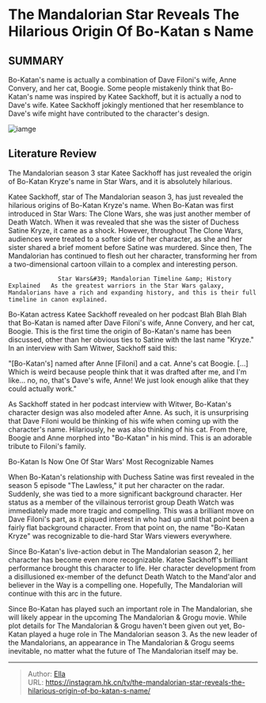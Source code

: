 # The Mandalorian Star Reveals The Hilarious Origin Of Bo-Katan s Name


## SUMMARY 



  Bo-Katan&#39;s name is actually a combination of Dave Filoni&#39;s wife, Anne Convery, and her cat, Boogie.   Some people mistakenly think that Bo-Katan&#39;s name was inspired by Katee Sackhoff, but it is actually a nod to Dave&#39;s wife.   Katee Sackhoff jokingly mentioned that her resemblance to Dave&#39;s wife might have contributed to the character&#39;s design.  

![iamge](https://static1.srcdn.com/wordpress/wp-content/uploads/2023/12/img_b36411094744-1.jpeg)

## Literature Review
The Mandalorian season 3 star Katee Sackhoff has just revealed the origin of Bo-Katan Kryze&#39;s name in Star Wars, and it is absolutely hilarious.




Katee Sackhoff, star of The Mandalorian season 3, has just revealed the hilarious origins of Bo-Katan Kryze&#39;s name. When Bo-Katan was first introduced in Star Wars: The Clone Wars, she was just another member of Death Watch. When it was revealed that she was the sister of Duchess Satine Kryze, it came as a shock. However, throughout The Clone Wars, audiences were treated to a softer side of her character, as she and her sister shared a brief moment before Satine was murdered. Since then, The Mandalorian has continued to flesh out her character, transforming her from a two-dimensional cartoon villain to a complex and interesting person.




                  Star Wars&#39; Mandalorian Timeline &amp; History Explained   As the greatest warriors in the Star Wars galaxy, Mandalorians have a rich and expanding history, and this is their full timeline in canon explained.    

Bo-Katan actress Katee Sackhoff revealed on her podcast Blah Blah Blah that Bo-Katan is named after Dave Filoni&#39;s wife, Anne Convery, and her cat, Boogie. This is the first time the origin of Bo-Katan&#39;s name has been discussed, other than her obvious ties to Satine with the last name &#34;Kryze.&#34; In an interview with Sam Witwer, Sackhoff said this:


&#34;[Bo-Katan&#39;s] named after Anne [Filoni] and a cat. Anne&#39;s cat Boogie. [...] Which is weird because people think that it was drafted after me, and I&#39;m like... no, no, that&#39;s Dave&#39;s wife, Anne! We just look enough alike that they could actually work.&#34;


As Sackhoff stated in her podcast interview with Witwer, Bo-Katan&#39;s character design was also modeled after Anne. As such, it is unsurprising that Dave Filoni would be thinking of his wife when coming up with the character&#39;s name. Hilariously, he was also thinking of his cat. From there, Boogie and Anne morphed into &#34;Bo-Katan&#34; in his mind. This is an adorable tribute to Filoni&#39;s family.





 Bo-Katan Is Now One Of Star Wars&#39; Most Recognizable Names 
          

When Bo-Katan&#39;s relationship with Duchess Satine was first revealed in the season 5 episode &#34;The Lawless,&#34; it put her character on the radar. Suddenly, she was tied to a more significant background character. Her status as a member of the villainous terrorist group Death Watch was immediately made more tragic and compelling. This was a brilliant move on Dave Filoni&#39;s part, as it piqued interest in who had up until that point been a fairly flat background character. From that point on, the name &#34;Bo-Katan Kryze&#34; was recognizable to die-hard Star Wars viewers everywhere.

Since Bo-Katan&#39;s live-action debut in The Mandalorian season 2, her character has become even more recognizable. Katee Sackhoff&#39;s brilliant performance brought this character to life. Her character development from a disillusioned ex-member of the defunct Death Watch to the Mand&#39;alor and believer in the Way is a compelling one. Hopefully, The Mandalorian will continue with this arc in the future.




Since Bo-Katan has played such an important role in The Mandalorian, she will likely appear in the upcoming The Mandalorian &amp; Grogu movie. While plot details for The Mandalorian &amp; Grogu haven&#39;t been given out yet, Bo-Katan played a huge role in The Mandalorian season 3. As the new leader of the Mandalorians, an appearance in The Mandalorian &amp; Grogu seems inevitable, no matter what the future of The Mandalorian itself may be.



---

> Author: [Ella](https://instagram.hk.cn/)  
> URL: https://instagram.hk.cn/tv/the-mandalorian-star-reveals-the-hilarious-origin-of-bo-katan-s-name/  

